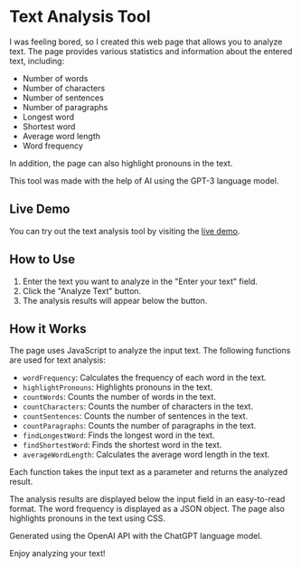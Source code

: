 # Text Analysis Tool

I was feeling bored, so I created this web page that allows you to analyze text. The page provides various statistics and information about the entered text, including:

- Number of words
- Number of characters
- Number of sentences
- Number of paragraphs
- Longest word
- Shortest word
- Average word length
- Word frequency

In addition, the page can also highlight pronouns in the text.

This tool was made with the help of AI using the GPT-3 language model.

## Live Demo

You can try out the text analysis tool by visiting the [live demo](https://master--text-analysis-tool.netlify.app/).

## How to Use

1. Enter the text you want to analyze in the "Enter your text" field.
2. Click the "Analyze Text" button.
3. The analysis results will appear below the button.

## How it Works

The page uses JavaScript to analyze the input text. The following functions are used for text analysis:

- `wordFrequency`: Calculates the frequency of each word in the text.
- `highlightPronouns`: Highlights pronouns in the text.
- `countWords`: Counts the number of words in the text.
- `countCharacters`: Counts the number of characters in the text.
- `countSentences`: Counts the number of sentences in the text.
- `countParagraphs`: Counts the number of paragraphs in the text.
- `findLongestWord`: Finds the longest word in the text.
- `findShortestWord`: Finds the shortest word in the text.
- `averageWordLength`: Calculates the average word length in the text.

Each function takes the input text as a parameter and returns the analyzed result.

The analysis results are displayed below the input field in an easy-to-read format. The word frequency is displayed as a JSON object. The page also highlights pronouns in the text using CSS.

Generated using the OpenAI API with the ChatGPT language model.

Enjoy analyzing your text!
